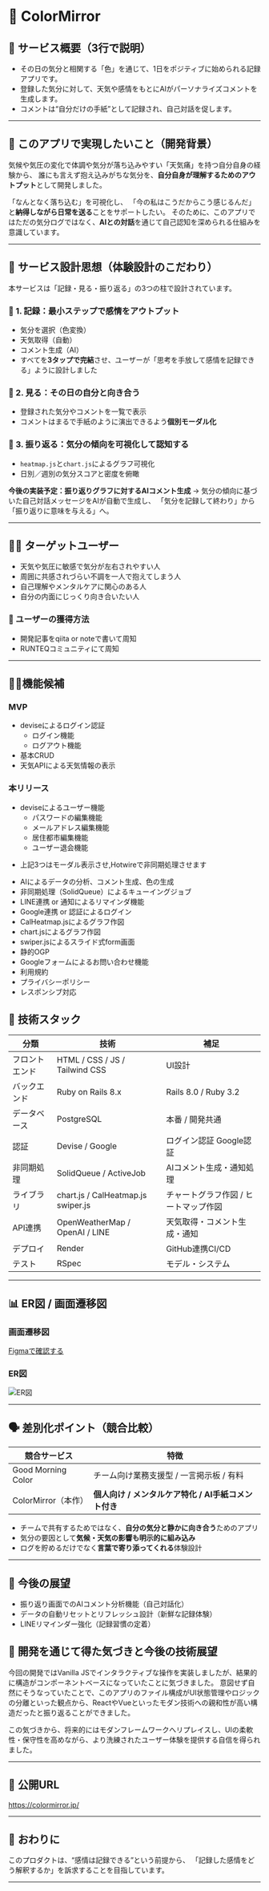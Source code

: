 # 🎨 ColorMirror

## 🚀 サービス概要（3行で説明）
- その日の気分と相関する「色」を通じて、1日をポジティブに始められる記録アプリです。
- 登録した気分に対して、天気や感情をもとにAIがパーソナライズコメントを生成します。
- コメントは“自分だけの手紙”として記録され、自己対話を促します。

---

## 🎯 このアプリで実現したいこと（開発背景）
気候や気圧の変化で体調や気分が落ち込みやすい「天気痛」を持つ自分自身の経験から、
誰にも言えず抱え込みがちな気分を、**自分自身が理解するためのアウトプット**として開発しました。

「なんとなく落ち込む」を可視化し、
「今の私はこうだからこう感じるんだ」と**納得しながら日常を送る**ことをサポートしたい。
そのために、このアプリではただの気分ログではなく、**AIとの対話**を通じて自己認知を深められる仕組みを意識しています。

---

## 🧠 サービス設計思想（体験設計のこだわり）
本サービスは「記録・見る・振り返る」の3つの柱で設計されています。

### 🔹 1. 記録：最小ステップで感情をアウトプット
- 気分を選択（色変換）
- 天気取得（自動）
- コメント生成（AI）
- すべてを**3タップで完結**させ、ユーザーが「思考を手放して感情を記録できる」ように設計しました

### 🔹 2. 見る：その日の自分と向き合う
- 登録された気分やコメントを一覧で表示
- コメントはまるで手紙のように演出できるよう**個別モーダル化**
### 🔹 3. 振り返る：気分の傾向を可視化して認知する
- `heatmap.js`と`chart.js`によるグラフ可視化
- 日別／週別の気分スコアと密度を俯瞰

**今後の実装予定：振り返りグラフに対するAIコメント生成**
→ 気分の傾向に基づいた自己対話メッセージをAIが自動で生成し、
「気分を記録して終わり」から「振り返りに意味を与える」へ。

---

## 🧑‍💻 ターゲットユーザー
- 天気や気圧に敏感で気分が左右されやすい人
- 周囲に共感されづらい不調を一人で抱えてしまう人
- 自己理解やメンタルケアに関心のある人
- 自分の内面にじっくり向き合いたい人

### 👧 ユーザーの獲得方法
- 開発記事をqiita or noteで書いて周知
- RUNTEQコミュニティにて周知

---


## 👩‍💻機能候補

### MVP
- deviseによるログイン認証
  - ログイン機能
  - ログアウト機能
- 基本CRUD
- 天気APIによる天気情報の表示

### 本リリース
- deviseによるユーザー機能
  - パスワードの編集機能
  - メールアドレス編集機能
  - 居住都市編集機能
  - ユーザー退会機能
* 上記3つはモーダル表示させ,Hotwireで非同期処理させます
- AIによるデータの分析、コメント生成、色の生成
- 非同期処理（SolidQueue）によるキューイングジョブ
- LINE連携 or 通知によるリマインダ機能
- Google連携 or 認証によるログイン
- CalHeatmap.jsによるグラフ作図
- chart.jsによるグラフ作図
- swiper.jsによるスライド式form画面
- 静的OGP
- Googleフォームによるお問い合わせ機能
- 利用規約
- プライバシーポリシー
- レスポンシブ対応

## 🔧 技術スタック

| 分類             | 技術                     | 補足                         |
|------------------|--------------------------|------------------------------|
| フロントエンド   | HTML / CSS / JS / Tailwind CSS | UI設計 |
| バックエンド     | Ruby on Rails 8.x        | Rails 8.0 / Ruby 3.2        |
| データベース     | PostgreSQL               | 本番 / 開発共通             |
| 認証             | Devise  / Google                 | ログイン認証   Google認証              |
| 非同期処理       | SolidQueue / ActiveJob   | AIコメント生成・通知処理     |
| ライブラリ          | chart.js / CalHeatmap.js swiper.js | チャートグラフ作図 / ヒートマップ作図 | スライド式form画面 |
| API連携          | OpenWeatherMap / OpenAI / LINE | 天気取得・コメント生成・通知 |
| デプロイ         | Render                   | GitHub連携CI/CD              |
| テスト           | RSpec                    | モデル・システム        |

---

## 📊 ER図 / 画面遷移図

### 画面遷移図
[Figmaで確認する](https://www.figma.com/design/c6JfZFIlQ5UGLUAM31DEuB/RUNTEQ%E5%8D%92%E5%88%B6%E3%82%A2%E3%83%97%E3%83%AA-%E7%94%BB%E9%9D%A2%E9%81%B7%E7%A7%BB%E5%9B%B3?node-id=0-1)

### ER図
![ER図](https://i.gyazo.com/fd6e6cf2045a23f99c0da60f9c564521.png)

---

## 🗣️ 差別化ポイント（競合比較）

| 競合サービス       | 特徴                                               |
|--------------------|----------------------------------------------------|
| Good Morning Color | チーム向け業務支援型 / 一言掲示板 / 有料          |
| ColorMirror（本作）| **個人向け / メンタルケア特化 / AI手紙コメント付き** |

- チームで共有するためではなく、**自分の気分と静かに向き合う**ためのアプリ
- 気分の要因として**気候・天気の影響も明示的に組み込み**
- ログを貯めるだけでなく**言葉で寄り添ってくれる**体験設計

---

## 📣 今後の展望
- 振り返り画面でのAIコメント分析機能（自己対話化）
- データの自動リセットとリフレッシュ設計（新鮮な記録体験）
- LINEリマインダー強化（記録習慣の定着）

## 🧭 開発を通じて得た気づきと今後の技術展望

今回の開発ではVanilla JSでインタラクティブな操作を実装しましたが、結果的に構造がコンポーネントベースになっていたことに気づきました。
意図せず自然にそうなっていたことで、このアプリのファイル構成がUI状態管理やロジックの分離といった観点から、ReactやVueといったモダン技術への親和性が高い構造だったと振り返ることができました。

この気づきから、将来的にはモダンフレームワークへリプレイスし、UIの柔軟性・保守性を高めながら、より洗練されたユーザー体験を提供する自信を得られました。

---

## 🔗 公開URL

https://colormirror.jp/

---


## 🏁 おわりに

このプロダクトは、“感情は記録できる”という前提から、
「記録した感情をどう解釈するか」を訴求することを目指しています。


---
